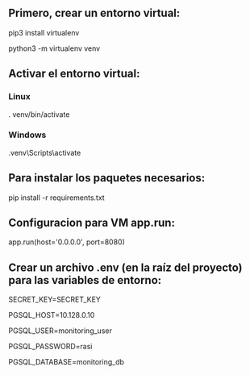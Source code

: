 ## Primero, crear un entorno virtual:

pip3 install virtualenv

python3 -m virtualenv venv

## Activar el entorno virtual:

### Linux

 . venv/bin/activate
 
### Windows

 .venv\Scripts\activate

## Para instalar los paquetes necesarios:

pip install -r requirements.txt

## Configuracion para VM app.run:

app.run(host='0.0.0.0', port=8080)

## Crear un archivo .env (en la raíz del proyecto) para las variables de entorno:

SECRET_KEY=SECRET_KEY

PGSQL_HOST=10.128.0.10

PGSQL_USER=monitoring_user

PGSQL_PASSWORD=rasi

PGSQL_DATABASE=monitoring_db

